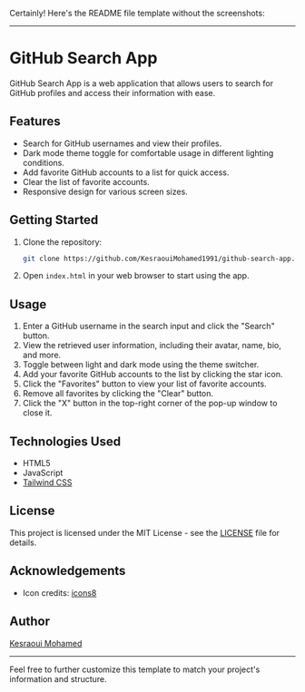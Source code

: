 Certainly! Here's the README file template without the screenshots:

---

# GitHub Search App

GitHub Search App is a web application that allows users to search for GitHub profiles and access their information with ease.

## Features

- Search for GitHub usernames and view their profiles.
- Dark mode theme toggle for comfortable usage in different lighting conditions.
- Add favorite GitHub accounts to a list for quick access.
- Clear the list of favorite accounts.
- Responsive design for various screen sizes.

## Getting Started

1. Clone the repository:

   ```sh
   git clone https://github.com/KesraouiMohamed1991/github-search-app.git
   ```

2. Open `index.html` in your web browser to start using the app.

## Usage

1. Enter a GitHub username in the search input and click the "Search" button.
2. View the retrieved user information, including their avatar, name, bio, and more.
3. Toggle between light and dark mode using the theme switcher.
4. Add your favorite GitHub accounts to the list by clicking the star icon.
5. Click the "Favorites" button to view your list of favorite accounts.
6. Remove all favorites by clicking the "Clear" button.
7. Click the "X" button in the top-right corner of the pop-up window to close it.

## Technologies Used

- HTML5
- JavaScript
- [Tailwind CSS](https://tailwindcss.com/)

## License

This project is licensed under the MIT License - see the [LICENSE](LICENSE) file for details.

## Acknowledgements

- Icon credits: [icons8](https://icons8.com/)

## Author

[Kesraoui Mohamed](https://github.com/KesraouiMohamed1991)

---

Feel free to further customize this template to match your project's information and structure.